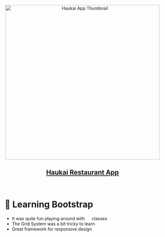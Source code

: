 <p align ="center">
<img  width=500 src="https://i.imgur.com/5ucmqR1.png" alt="Haukai App Thumbnail">
</p>

<a><h2 align="center">[Haukai Restaurant App](https://haukai.netlify.app/)</h2></a>
<br/>

#  🌱 Learning Bootstrap 
- It was quite fun playing around with <img width=15 src="https://www.vectorlogo.zone/logos/getbootstrap/getbootstrap-icon.svg"> classes
- The Grid System was a bit tricky to learn
- Great framework for responsive design








